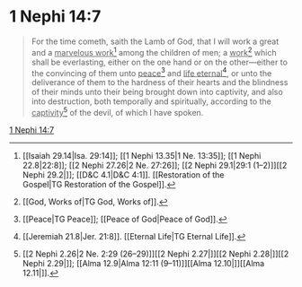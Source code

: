 # 1 Nephi 14:7

> For the time cometh, saith the Lamb of God, that I will work a great and a <u>marvelous work</u>[^a] among the children of men; a <u>work</u>[^b] which shall be everlasting, either on the one hand or on the other—either to the convincing of them unto <u>peace</u>[^c] and <u>life eternal</u>[^d], or unto the deliverance of them to the hardness of their hearts and the blindness of their minds unto their being brought down into captivity, and also into destruction, both temporally and spiritually, according to the <u>captivity</u>[^e] of the devil, of which I have spoken.

[1 Nephi 14:7](https://www.churchofjesuschrist.org/study/scriptures/bofm/1-ne/14?lang=eng&id=p7#p7)


[^a]: [[Isaiah 29.14|Isa. 29:14]]; [[1 Nephi 13.35|1 Ne. 13:35]]; [[1 Nephi 22.8|22:8]]; [[2 Nephi 27.26|2 Ne. 27:26]]; [[2 Nephi 29.1|29:1 (1–2)]][[2 Nephi 29.2|]]; [[D&C 4.1|D&C 4:1]]. [[Restoration of the Gospel|TG Restoration of the Gospel]].  
[^b]: [[God, Works of|TG God, Works of]].  
[^c]: [[Peace|TG Peace]]; [[Peace of God|Peace of God]].  
[^d]: [[Jeremiah 21.8|Jer. 21:8]]. [[Eternal Life|TG Eternal Life]].  
[^e]: [[2 Nephi 2.26|2 Ne. 2:29 (26–29)]][[2 Nephi 2.27|]][[2 Nephi 2.28|]][[2 Nephi 2.29|]]; [[Alma 12.9|Alma 12:11 (9–11)]][[Alma 12.10|]][[Alma 12.11|]].  
